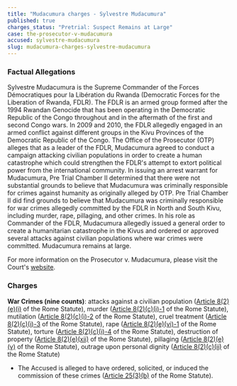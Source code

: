 ```yaml
---
title: "Mudacumura charges - Sylvestre Mudacumura"
published: true
charges_status: "Pretrial: Suspect Remains at Large"
case: the-prosecutor-v-mudacumura
accused: sylvestre-mudacumura
slug: mudacumura-charges-sylvestre-mudacumura
---
```


### Factual Allegations

Sylvestre Mudacumura is the Supreme Commander of the Forces Démocratiques pour la Libération du Rwanda (Democratic Forces for the Liberation of Rwanda, FDLR). The FDLR is an armed group formed after the 1994 Rwandan Genocide that has been operating in the Democratic Republic of the Congo throughout and in the aftermath of the first and second Congo wars. In 2009 and 2010, the FDLR allegedly engaged in an armed conflict against different groups in the Kivu Provinces of the Democratic Republic of the Congo. The Office of the Prosecutor (OTP) alleges that as a leader of the FDLR, Mudacumura agreed to conduct a campaign attacking civilian populations in order to create a human catastrophe which could strengthen the FDLR's attempt to extort political power from the international community. In issuing an arrest warrant for Mudacumura, Pre Trial Chamber II determined that there were not substantial grounds to believe that Mudacumura was criminally responsible for crimes against humanity as originally alleged by OTP. Pre Trial Chamber II did find grounds to believe that Mudacumura was criminally responsible for war crimes allegedly committed by the FDLR in North and South Kivu, including murder, rape, pillaging, and other crimes. In his role as Commander of the FDLR, Mudacumura allegedly issued a general order to create a humanitarian catastrophe in the Kivus and ordered or approved several attacks against civilian populations where war crimes were committed. Mudacumura remains at large.

For more information on the Prosecutor v. Mudacumura, please visit the Court's [website](http://www.icc-cpi.int/en_menus/icc/situations%20and%20cases/situations/situation%20icc%200104/related%20cases/icc01040112/Pages/icc01040112.aspx).

### Charges

**War Crimes (nine counts)**: attacks against a civilian population ([Article 8(2)(e)(i)](http://www.casematrixnetwork.org/cmn-knowledge-hub/klamberg-commentary/elements-of-crime/#c2367) of the Rome Statute), murder ([Article 8(2)(c)(i)-1](http://www.casematrixnetwork.org/cmn-knowledge-hub/klamberg-commentary/elements-of-crime/#c2359) of the Rome Statute), mutilation ([Article 8(2)(c)(i)-2](http://www.casematrixnetwork.org/cmn-knowledge-hub/klamberg-commentary/elements-of-crime/#c2360) of the Rome Statute), cruel treatment ([Article 8(2)(c)(i)-3](http://www.casematrixnetwork.org/cmn-knowledge-hub/klamberg-commentary/elements-of-crime/#c2361) of the Rome Statute), rape ([Article 8(2)(e)(vi)-1](http://www.casematrixnetwork.org/cmn-knowledge-hub/klamberg-commentary/elements-of-crime/#c2372) of the Rome Statute), torture ([Article 8(2)(c)(i)-4](http://www.casematrixnetwork.org/cmn-knowledge-hub/klamberg-commentary/elements-of-crime/#c2362) of the Rome Statute), destruction of property ([Article 8(2)(e)(xii)](http://www.casematrixnetwork.org/cmn-knowledge-hub/klamberg-commentary/elements-of-crime/#c2384) of the Rome Statute), pillaging ([Article 8(2)(e)(v)](http://www.casematrixnetwork.org/cmn-knowledge-hub/klamberg-commentary/elements-of-crime/#c2371) of the Rome Statute), outrage upon personal dignity ([Article 8(2)(c)(ii)](http://www.casematrixnetwork.org/cmn-knowledge-hub/klamberg-commentary/elements-of-crime/#c2363) of the Rome Statute)

*   The Accused is alleged to have ordered, solicited, or induced the commission of these crimes ([Article 25(3)(b)](http://www.casematrixnetwork.org/case-m/klamberg-commentary/rome-statute/#c1198) of the Rome Statute).

